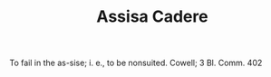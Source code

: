 ---
title: Assisa Cadere
letter: A
permalink: "/definitions/assisa-cadere.html"
body: To fail in the as-sise; i. e., to be nonsuited. Cowell; 3 Bl. Comm. 402
published_at: '2018-07-07'
source: Black's Law Dictionary
layout: post
---
